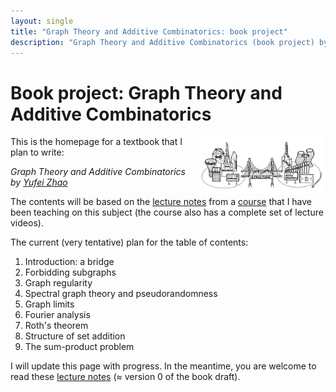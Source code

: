 ```yaml
---
layout: single
title: "Graph Theory and Additive Combinatorics: book project"
description: "Graph Theory and Additive Combinatorics (book project) by Prof. Yufei Zhao"
---
```


Book project: Graph Theory and Additive Combinatorics
===============================================

<img src="../gtac/bridge.png" width="600" height="181" style="float:right; max-width: 40%; height: auto;" class="side"
 title="The bridge between graph theory and additive combinatorics">

This is the homepage for a textbook that I plan to write:

_Graph Theory and Additive Combinatorics_  
_by [Yufei Zhao](http://yufeizhao.com)_  

The contents will be based on the [lecture notes](../gtac/gtac.pdf) from a [course](../gtac/gtac.pdf) that I have been teaching on this subject (the course also has a complete set of lecture videos).

The current (very tentative) plan for the table of contents:

1. Introduction: a bridge
2. Forbidding subgraphs
3. Graph regularity
4. Spectral graph theory and pseudorandomness
5. Graph limits
6. Fourier analysis
7. Roth's theorem
8. Structure of set addition
9. The sum-product problem

I will update this page with progress. 
In the meantime, you are welcome to read these [lecture notes](../gtac/gtac.pdf) (≈ version 0 of the book draft).